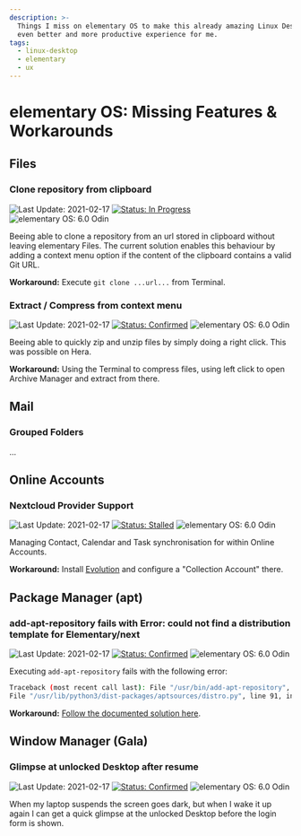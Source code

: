 ```yaml
---
description: >-
  Things I miss on elementary OS to make this already amazing Linux Desktop an
  even better and more productive experience for me.
tags:
  - linux-desktop
  - elementary
  - ux
---
```


# elementary OS: Missing Features & Workarounds

## Files

### Clone repository from clipboard

![Last Update: 2021-02-17](https://img.shields.io/badge/last%20update-2021--02--17-lightgrey?style=social)
[![Status: In Progress](https://img.shields.io/badge/status-in_progress-green)](https://github.com/elementary/files/pull/1310)
![elementary OS: 6.0 Odin](https://img.shields.io/badge/elementary%C2%A0OS-6.0%20Odin-007aff)

Beeing able to clone a repository from an url stored in clipboard without leaving elementary Files. The current solution enables this
behaviour by adding a context menu option if the content of the clipboard contains a valid Git URL.

**Workaround:** Execute `git clone ...url...` from Terminal.

### Extract / Compress from context menu

![Last Update: 2021-02-17](https://img.shields.io/badge/last%20update-2021--02--17-lightgrey?style=social)
[![Status: Confirmed](https://img.shields.io/badge/status-confirmed-blue)](https://github.com/elementary/os-patches/issues/136)
![elementary OS: 6.0 Odin](https://img.shields.io/badge/elementary%C2%A0OS-6.0%20Odin-007aff)

Beeing able to quickly zip and unzip files by simply doing a right click. This was possible on Hera.

**Workaround:** Using the Terminal to compress files, using left click to open Archive Manager and extract from there.

## Mail

### Grouped Folders

...

## Online Accounts

### Nextcloud Provider Support

![Last Update: 2021-02-17](https://img.shields.io/badge/last%20update-2021--02--17-lightgrey?style=social)
[![Status: Stalled](https://img.shields.io/badge/status-stalled-orange)](https://github.com/elementary/switchboard-plug-onlineaccounts/pull/121)
![elementary OS: 6.0 Odin](https://img.shields.io/badge/elementary%C2%A0OS-6.0%20Odin-007aff)

Managing Contact, Calendar and Task synchronisation for within Online Accounts.

**Workaround:** Install [Evolution](https://wiki.gnome.org/Apps/Evolution/) and configure a "Collection Account" there.

## Package Manager (apt)

### add-apt-repository fails with Error: could not find a distribution template for Elementary/next

![Last Update: 2021-02-17](https://img.shields.io/badge/last%20update-2021--02--17-lightgrey?style=social)
[![Status: Confirmed](https://img.shields.io/badge/status-confirmed-blue)](https://github.com/elementary/os-patches/issues/136)
![elementary OS: 6.0 Odin](https://img.shields.io/badge/elementary%C2%A0OS-6.0%20Odin-007aff)

Executing `add-apt-repository` fails with the following error:

```bash
Traceback (most recent call last): File "/usr/bin/add-apt-repository", line 108, in sp = SoftwareProperties(options=options) File "/usr/lib/python3/dist-packages/softwareproperties/SoftwareProperties.py", line 118, in init self.reload_sourceslist() File "/usr/lib/python3/dist-packages/softwareproperties/SoftwareProperties.py", line 613, in reload_sourceslist self.distro.get_sources(self.sourceslist)
File "/usr/lib/python3/dist-packages/aptsources/distro.py", line 91, in get_sources raise NoDistroTemplateException( aptsources.distro.NoDistroTemplateException: Error: could not find a distribution template for Elementary/odin
```

**Workaround:** [Follow the documented solution here](areas/linux-desktop/fix-error-distribution-template-for-elementary-odin).

## Window Manager (Gala)

### Glimpse at unlocked Desktop after resume

![Last Update: 2021-02-17](https://img.shields.io/badge/last%20update-2021--02--17-lightgrey?style=social)
[![Status: Confirmed](https://img.shields.io/badge/status-confirmed-blue)](https://github.com/elementary/gala/issues/988)
![elementary OS: 6.0 Odin](https://img.shields.io/badge/elementary%C2%A0OS-6.0%20Odin-007aff)

When my laptop suspends the screen goes dark, but when I wake it up again I can get a quick glimpse at the unlocked Desktop before the login form is shown.

